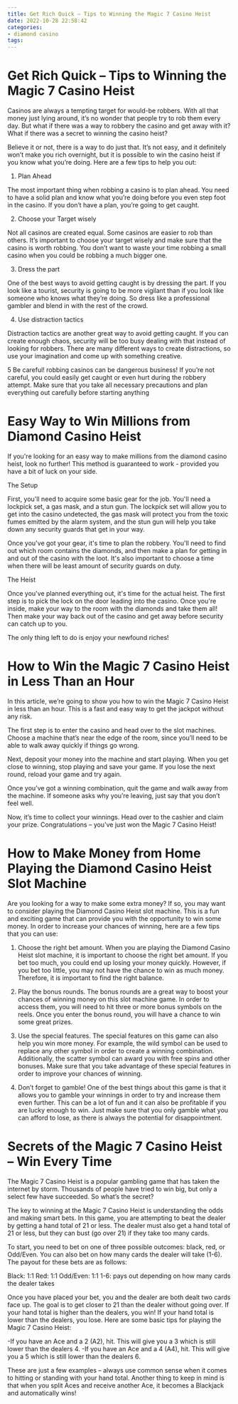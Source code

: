 ```yaml
---
title: Get Rich Quick – Tips to Winning the Magic 7 Casino Heist 
date: 2022-10-28 22:58:42
categories:
- diamond casino
tags:
---
```



#  Get Rich Quick – Tips to Winning the Magic 7 Casino Heist 

Casinos are always a tempting target for would-be robbers. With all that money just lying around, it’s no wonder that people try to rob them every day. But what if there was a way to robbery the casino and get away with it? What if there was a secret to winning the casino heist?

Believe it or not, there is a way to do just that. It’s not easy, and it definitely won’t make you rich overnight, but it is possible to win the casino heist if you know what you’re doing. Here are a few tips to help you out:

1. Plan Ahead

The most important thing when robbing a casino is to plan ahead. You need to have a solid plan and know what you’re doing before you even step foot in the casino. If you don’t have a plan, you’re going to get caught.

2. Choose your Target wisely

Not all casinos are created equal. Some casinos are easier to rob than others. It’s important to choose your target wisely and make sure that the casino is worth robbing. You don’t want to waste your time robbing a small casino when you could be robbing a much bigger one.

3. Dress the part

One of the best ways to avoid getting caught is by dressing the part. If you look like a tourist, security is going to be more vigilant than if you look like someone who knows what they’re doing. So dress like a professional gambler and blend in with the rest of the crowd.

4. Use distraction tactics

Distraction tactics are another great way to avoid getting caught. If you can create enough chaos, security will be too busy dealing with that instead of looking for robbers. There are many different ways to create distractions, so use your imagination and come up with something creative.

5 Be careful!
robbing casinos can be dangerous business! If you’re not careful, you could easily get caught or even hurt during the robbery attempt. Make sure that you take all necessary precautions and plan everything out carefully before starting anything

#  Easy Way to Win Millions from Diamond Casino Heist 

If you're looking for an easy way to make millions from the diamond casino heist, look no further! This method is guaranteed to work - provided you have a bit of luck on your side.

The Setup 

First, you'll need to acquire some basic gear for the job. You'll need a lockpick set, a gas mask, and a stun gun. The lockpick set will allow you to get into the casino undetected, the gas mask will protect you from the toxic fumes emitted by the alarm system, and the stun gun will help you take down any security guards that get in your way.

Once you've got your gear, it's time to plan the robbery. You'll need to find out which room contains the diamonds, and then make a plan for getting in and out of the casino with the loot. It's also important to choose a time when there will be least amount of security guards on duty.

The Heist 

Once you've planned everything out, it's time for the actual heist. The first step is to pick the lock on the door leading into the casino. Once you're inside, make your way to the room with the diamonds and take them all! Then make your way back out of the casino and get away before security can catch up to you.

The only thing left to do is enjoy your newfound riches!

#  How to Win the Magic 7 Casino Heist in Less Than an Hour 

In this article, we’re going to show you how to win the Magic 7 Casino Heist in less than an hour. This is a fast and easy way to get the jackpot without any risk.

The first step is to enter the casino and head over to the slot machines. Choose a machine that’s near the edge of the room, since you’ll need to be able to walk away quickly if things go wrong.

Next, deposit your money into the machine and start playing. When you get close to winning, stop playing and save your game. If you lose the next round, reload your game and try again.

Once you’ve got a winning combination, quit the game and walk away from the machine. If someone asks why you’re leaving, just say that you don’t feel well.

Now, it’s time to collect your winnings. Head over to the cashier and claim your prize. Congratulations – you’ve just won the Magic 7 Casino Heist!

#  How to Make Money from Home Playing the Diamond Casino Heist Slot Machine 

Are you looking for a way to make some extra money? If so, you may want to consider playing the Diamond Casino Heist slot machine. This is a fun and exciting game that can provide you with the opportunity to win some money. In order to increase your chances of winning, here are a few tips that you can use:

1. Choose the right bet amount. When you are playing the Diamond Casino Heist slot machine, it is important to choose the right bet amount. If you bet too much, you could end up losing your money quickly. However, if you bet too little, you may not have the chance to win as much money. Therefore, it is important to find the right balance.

2. Play the bonus rounds. The bonus rounds are a great way to boost your chances of winning money on this slot machine game. In order to access them, you will need to hit three or more bonus symbols on the reels. Once you enter the bonus round, you will have a chance to win some great prizes.

3. Use the special features. The special features on this game can also help you win more money. For example, the wild symbol can be used to replace any other symbol in order to create a winning combination. Additionally, the scatter symbol can award you with free spins and other bonuses. Make sure that you take advantage of these special features in order to improve your chances of winning.

4. Don’t forget to gamble! One of the best things about this game is that it allows you to gamble your winnings in order to try and increase them even further. This can be a lot of fun and it can also be profitable if you are lucky enough to win. Just make sure that you only gamble what you can afford to lose, as there is always the potential for disappointment.

#  Secrets of the Magic 7 Casino Heist – Win Every Time

The Magic 7 Casino Heist is a popular gambling game that has taken the internet by storm. Thousands of people have tried to win big, but only a select few have succeeded. So what’s the secret?

The key to winning at the Magic 7 Casino Heist is understanding the odds and making smart bets. In this game, you are attempting to beat the dealer by getting a hand total of 21 or less. The dealer must also get a hand total of 21 or less, but they can bust (go over 21) if they take too many cards.

To start, you need to bet on one of three possible outcomes: black, red, or Odd/Even. You can also bet on how many cards the dealer will take (1-6). The payout for these bets are as follows:

Black: 1:1
Red: 1:1
Odd/Even: 1:1
1-6: pays out depending on how many cards the dealer takes


Once you have placed your bet, you and the dealer are both dealt two cards face up. The goal is to get closer to 21 than the dealer without going over. If your hand total is higher than the dealers, you win! If your hand total is lower than the dealers, you lose. Here are some basic tips for playing the Magic 7 Casino Heist:

-If you have an Ace and a 2 (A2), hit. This will give you a 3 which is still lower than the dealers 4.
-If you have an Ace and a 4 (A4), hit. This will give you a 5 which is still lower than the dealers 6.

These are just a few examples – always use common sense when it comes to hitting or standing with your hand total. Another thing to keep in mind is that when you split Aces and receive another Ace, it becomes a Blackjack and automatically wins!